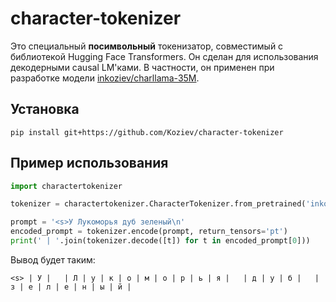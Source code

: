 # character-tokenizer

Это специальный **посимвольный** токенизатор, совместимый с библиотекой Hugging Face Transformers.
Он сделан для использования декодерными causal LM'ками. В частности, он применен при разработке модели [inkoziev/charllama-35M](https://huggingface.co/inkoziev/charllama-35M).

## Установка

```
pip install git+https://github.com/Koziev/character-tokenizer
```

## Пример использования

```py
import charactertokenizer

tokenizer = charactertokenizer.CharacterTokenizer.from_pretrained('inkoziev/charllama-35M')

prompt = '<s>У Лукоморья дуб зеленый\n'
encoded_prompt = tokenizer.encode(prompt, return_tensors='pt')
print(' | '.join(tokenizer.decode([t]) for t in encoded_prompt[0]))
```

Вывод будет таким:

```
<s> | У |   | Л | у | к | о | м | о | р | ь | я |   | д | у | б |   | з | е | л | е | н | ы | й |
```
